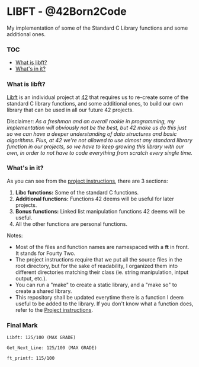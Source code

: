 # LIBFT - @42Born2Code
My implementation of some of the Standard C Library functions and some additional ones.

### TOC
* [What is libft?](#what-is-libft)
* [What's in it?](#whats-in-it)

### What is libft?
[Libft][1] is an individual project at [42][2] that requires us to re-create some of the standard C library functions, and some additional ones, to build our own library that can be used in all our future 42 projects.

Disclaimer: *As a freshman and an overall rookie in programming, my implementation will obviously not be the best, but 42 make us do this just so we can have a deeper understanding of data structures and basic algorithms. Plus, at 42 we're not allowed to use almost any standard library function in our projects, so we have to keep growing this library with our own, in order to not have to code everything from scratch every single time.*

### What's in it?

As you can see from the [project instructions][1], there are 3 sections:

1.  **Libc functions:** Some of the standard C functions.
2.  **Additional functions:** Functions 42 deems will be useful for later projects.
3.  **Bonus functions:** Linked list manipulation functions 42 deems will be useful.
4.  All the other functions are personal functions.

Notes:
- Most of the files and function names are namespaced with a **ft** in front. It stands for Fourty Two.
- The project instructions require that we put all the source files in the root directory, but for the sake of readability, I organized them into different directories matching their class (ie. string manipulation, intput output, etc.).
- You can run a "make" to create a static library, and a "make so" to create a shared library.
- This repository shall be updated everytime there is a function I deem useful to be added to the library. If you don't know what a function does, refer to the [Project instructions][1].

### Final Mark

`Libft: 125/100 (MAX GRADE)`

`Get_Next_Line: 125/100 (MAX GRADE)`

`ft_printf: 115/100`

[1]: https://github.com/jon-finkel/libft/blob/master/projects_instructions/libft.en.pdf "Libft PDF"
[2]: http://42.fr "42 Paris"
